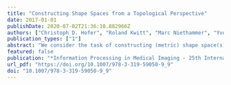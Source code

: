 ```yaml
---
title: "Constructing Shape Spaces from a Topological Perspective"
date: 2017-01-01
publishDate: 2020-07-02T21:36:10.882966Z
authors: ["Christoph D. Hofer", "Roland Kwitt", "Marc Niethammer", "Yvonne Höller", "Eugen Trinka", "Andreas Uhl"]
publication_types: ["1"]
abstract: "We consider the task of constructing (metric) shape space(s) from a topological perspective. In particular, we present a generic construction scheme and demonstrate how to apply this scheme when shape is interpreted as the differences that remain after factoring out translation, scaling and rotation. This is achieved by leveraging a recently proposed injective functional transform of 2D/3D (binary) objects, based on persistent homology. The resulting shape space is then equipped with a similarity measure that is (1) by design robust to noise and (2) fulfills all metric axioms. From a practical point of view, analyses of object shape can then be carried out directly on segmented objects obtained from some imaging modality without any preprocessing, such as alignment, smoothing, or landmark selection. We demonstrate the utility of the approach on the problem of distinguishing segmented hippocampi from normal controls vs. patients with Alzheimer’s disease in a challenging setup where volume changes are no longer discriminative."
featured: false
publication: "*Information Processing in Medical Imaging - 25th International Conference, IPMI 2017, Boone, NC, USA, June 25-30, 2017, Proceedings*"
url_pdf: "https://doi.org/10.1007/978-3-319-59050-9_9"
doi: "10.1007/978-3-319-59050-9_9"
---
```


